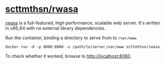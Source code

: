 # [scttmthsn/rwasa](https://hub.docker.com/r/scttmthsn/rwasa/)

[rwasa](https://2ton.com.au/rwasa/) is a full-featured, high performance,
scalable web server. It's written in x86_64 with no external library dependencies.

Run the container, binding a directory to serve from to `/var/www`.

    docker run -d -p 8080:8080 -v /path/to/serve:/var/www scttmthsn/rwasa

To check whether it worked, browse to [http://localhost:8080](http://localhost:8080).
